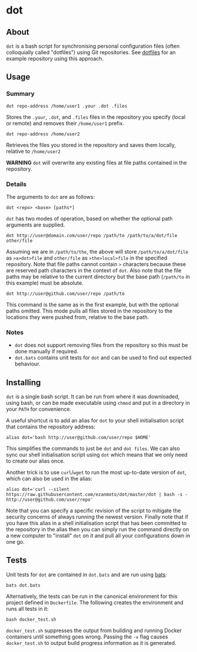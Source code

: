 dot
===

About
-----

`dot` is a bash script for synchronising personal configuration files (often
colloquially called "dotfiles") using Git repositories. See
[dotfiles](https://github.com/eZanmoto/dotfiles) for an example repository using
this approach.

Usage
-----

### Summary

    dot repo-address /home/user1 .your .dot .files

Stores the `.your`, `.dot`, and `.files` files in the repository you specify
(local or remote) and removes their `/home/user1` prefix.

    dot repo-address /home/user2

Retrieves the files you stored in the repository and saves them locally,
relative to `/home/user2`

**WARNING** `dot` will overwrite any existing files at file paths contained in
the repository.

### Details

The arguments to `dot` are as follows:

    dot <repo> <base> [paths*]

`dot` has two modes of operation, based on whether the optional path arguments
are supplied.

    dot http://user@domain.com/user/repo /path/to /path/to/a/dot/file other/file

Assuming we are in `/path/to/the`, the above will store `/path/to/a/dot/file` as
`>a>dot>file` and `other/file` as `>the>local>file` in the specified repository.
Note that file paths cannot contain `>` characters because these are reserved
path characters in the context of `dot`. Also note that the file paths may be
relative to the current directory but the base path (`/path/to` in this example)
must be absolute.

    dot http://user@github.com/user/repo /path/to

This command is the same as in the first example, but with the optional paths
omitted. This mode pulls all files stored in the repository to the locations
they were pushed from, relative to the base path.

### Notes

* `dot` does not support removing files from the repository so this must be done
  manually if required.
* `dot.bats` contains unit tests for `dot` and can be used to find out expected
  behaviour.

Installing
----------

`dot` is a single bash script. It can be run from where it was downloaded, using
bash, or can be made executable using `chmod` and put in a directory in your
`PATH` for convenience.

A useful shortcut is to add an alias for `dot` to your shell initialisation
script that contains the repository address:

    alias dot='bash http://user@github.com/user/repo $HOME'

This simplifies the commands to just be `dot` and `dot files`. We can also sync
our shell initialisation script using `dot` which means that we only need to
create our alias once.

Another trick is to use `curl`/`wget` to run the most up-to-date version of
`dot`, which can also be used in the alias:

    alias dot='curl --silent https://raw.githubusercontent.com/ezanmoto/dot/master/dot | bash -s - http://user@github.com/user/repo'

Note that you can specify a specific revision of the script to mitigate the
security concerns of always running the newest version. Finally note that if you
have this alias in a shell initialisation script that has been committed to the
repository in the alias then you can simply run the command directly on a new
computer to "install" `dot` on it and pull all your configurations down in one
go.

Tests
-----

Unit tests for `dot` are contained in `dot.bats` and are run using
[bats](https://github.com/sstephenson/bats):

    bats dot.bats

Alternatively, the tests can be run in the canonical environment for this
project defined in `Dockerfile`. The following creates the environment and runs
all tests in it:

    bash docker_test.sh

`docker_test.sh` suppresses the output from building and running Docker
containers until something goes wrong. Passing the `-v` flag causes
`docker_test.sh` to output build progress information as it is generated.
